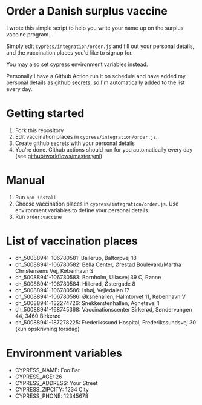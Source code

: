 # Order a Danish surplus vaccine 
I wrote this simple script to help you write your name up on the surplus vaccine program.

Simply edit `cypress/integration/order.js` and fill out your personal details, and the vaccination places you'd like to signup for.

You may also set cypress environment variables instead.

Personally I have a Github Action run it on schedule and have added my personal details as github secrets, so I'm automatically added to the list every day.

# Getting started
1. Fork this repository
2. Edit vaccination places in `cypress/integration/order.js`.
3. Create github secrets with your personal details
4. You're done. Github actions should run for you automatically every day (see [github/workflows/master.yml](https://github.com/simplenotezy/order-surplus-vaccine/blob/master/.github/workflows/master.yml))

# Manual
1. Run `npm install`
2. Choose vaccination places in `cypress/integration/order.js`. Use environment variables to define your personal details.
3. Run `order:vaccine`

# List of vaccination places
- ch_50088941-106780581: Ballerup, Baltorpvej 18
- ch_50088941-106780582: Bella Center, Ørestad Boulevard/Martha Christensens Vej, København S
- ch_50088941-106780583: Bornholm, Ullasvej 39 C, Rønne
- ch_50088941-106780584: Hillerød, Østergade 8
- ch_50088941-106780586: Ishøj, Vejledalen 17
- ch_50088941-106780586: Øksnehallen, Halmtorvet 11, København V
- ch_50088941-132274726: Snekkerstenhallen, Agnetevej 1
- ch_50088941-168745368: Vaccinationscenter Birkerød, Søndervangen 44, 3460 Birkerød
- ch_50088941-187278225: Frederikssund Hospital, Frederikssundsvej 30 (kun opskrivning torsdag)


# Environment variables
 - CYPRESS_NAME: Foo Bar
 - CYPRESS_AGE: 26
 - CYPRESS_ADDRESS: Your Street
 - CYPRESS_ZIPCITY: 1234 City
 - CYPRESS_PHONE: 12345678
